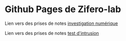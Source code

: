 # Github Pages de Zifero-lab

Lien vers des prises de notes [investigation numérique](./forensic.md)

Lien vers des prises de notes [test d'intrusion](./pentest.md)
